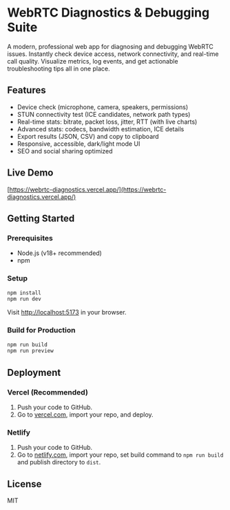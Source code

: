  # WebRTC Diagnostics & Debugging Suite  

A modern, professional web app for diagnosing and debugging WebRTC issues. Instantly check device access, network connectivity, and real-time call quality. Visualize metrics, log events, and get actionable troubleshooting tips all in one place. 

## Features   
- Device check (microphone, camera, speakers, permissions)   
- STUN connectivity test (ICE candidates, network path types)   
- Real-time stats: bitrate, packet loss, jitter, RTT (with live charts)      
- Advanced stats: codecs, bandwidth estimation, ICE details      
- Export results (JSON, CSV) and copy to clipboard               
- Responsive, accessible, dark/light mode UI         
- SEO and social sharing optimized          
              
## Live Demo       
[https://webrtc-diagnostics.vercel.app/](https://webrtc-diagnostics.vercel.app/)        
            
## Getting Started                 
                   
### Prerequisites              
- Node.js (v18+ recommended)              
- npm              
        
### Setup        
```bash      
npm install      
npm run dev  
```
Visit [http://localhost:5173](http://localhost:5173) in your browser.

### Build for Production
```bash
npm run build
npm run preview
```

## Deployment
### Vercel (Recommended)
1. Push your code to GitHub.
2. Go to [vercel.com](https://vercel.com/), import your repo, and deploy.

### Netlify
1. Push your code to GitHub.
2. Go to [netlify.com](https://netlify.com/), import your repo, set build command to `npm run build` and publish directory to `dist`.

## License
MIT
